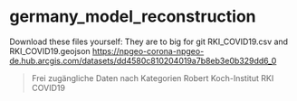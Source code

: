 # germany_model_reconstruction

Download these files yourself: They are to big for git
RKI_COVID19.csv and RKI_COVID19.geojson
https://npgeo-corona-npgeo-de.hub.arcgis.com/datasets/dd4580c810204019a7b8eb3e0b329dd6_0
> Frei zugängliche Daten nach Kategorien
 > Robert Koch-Institut
  > RKI COVID19

